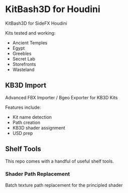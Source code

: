 # KitBash3D for Houdini
KitBash3D for SideFX Houdini

Kits tested and working:

- Ancient Temples
- Egypt
- Greebles
- Secret Lab
- Storefronts
- Wasteland

## KB3D Import

Advanced FBX Importer / Bgeo Exporter for KB3D Kits

Features include:

- Kit name detection
- Path creation
- KB3D shader assignment
- USD prep

## Shelf Tools

This repo comes with a handful of useful shelf tools.

### Shader Path Replacement

Batch texture path replacement for the principled shader